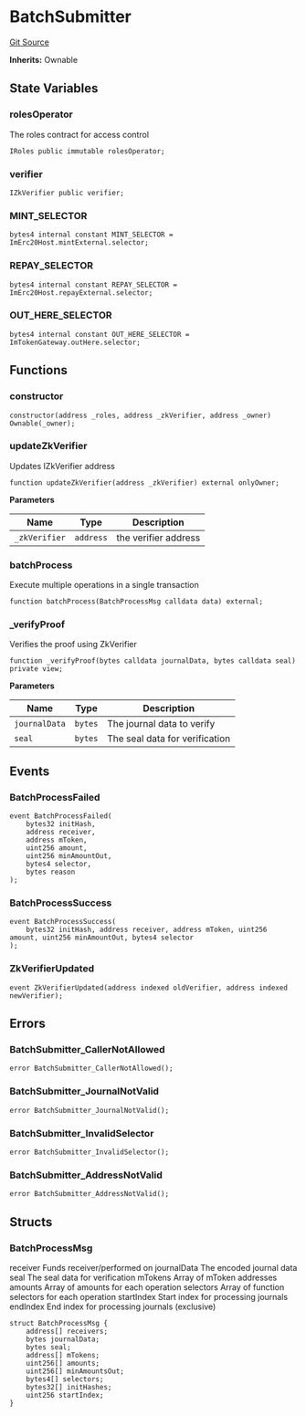 # BatchSubmitter
[Git Source](https://github.com/malda-protocol/malda-lending/blob/7babde64a69e0bddbfb8ee96e52976dd39acebdd/src\mToken\BatchSubmitter.sol)

**Inherits:**
Ownable


## State Variables
### rolesOperator
The roles contract for access control


```solidity
IRoles public immutable rolesOperator;
```


### verifier

```solidity
IZkVerifier public verifier;
```


### MINT_SELECTOR

```solidity
bytes4 internal constant MINT_SELECTOR = ImErc20Host.mintExternal.selector;
```


### REPAY_SELECTOR

```solidity
bytes4 internal constant REPAY_SELECTOR = ImErc20Host.repayExternal.selector;
```


### OUT_HERE_SELECTOR

```solidity
bytes4 internal constant OUT_HERE_SELECTOR = ImTokenGateway.outHere.selector;
```


## Functions
### constructor


```solidity
constructor(address _roles, address _zkVerifier, address _owner) Ownable(_owner);
```

### updateZkVerifier

Updates IZkVerifier address


```solidity
function updateZkVerifier(address _zkVerifier) external onlyOwner;
```
**Parameters**

|Name|Type|Description|
|----|----|-----------|
|`_zkVerifier`|`address`|the verifier address|


### batchProcess

Execute multiple operations in a single transaction


```solidity
function batchProcess(BatchProcessMsg calldata data) external;
```

### _verifyProof

Verifies the proof using ZkVerifier


```solidity
function _verifyProof(bytes calldata journalData, bytes calldata seal) private view;
```
**Parameters**

|Name|Type|Description|
|----|----|-----------|
|`journalData`|`bytes`|The journal data to verify|
|`seal`|`bytes`|The seal data for verification|


## Events
### BatchProcessFailed

```solidity
event BatchProcessFailed(
    bytes32 initHash,
    address receiver,
    address mToken,
    uint256 amount,
    uint256 minAmountOut,
    bytes4 selector,
    bytes reason
);
```

### BatchProcessSuccess

```solidity
event BatchProcessSuccess(
    bytes32 initHash, address receiver, address mToken, uint256 amount, uint256 minAmountOut, bytes4 selector
);
```

### ZkVerifierUpdated

```solidity
event ZkVerifierUpdated(address indexed oldVerifier, address indexed newVerifier);
```

## Errors
### BatchSubmitter_CallerNotAllowed

```solidity
error BatchSubmitter_CallerNotAllowed();
```

### BatchSubmitter_JournalNotValid

```solidity
error BatchSubmitter_JournalNotValid();
```

### BatchSubmitter_InvalidSelector

```solidity
error BatchSubmitter_InvalidSelector();
```

### BatchSubmitter_AddressNotValid

```solidity
error BatchSubmitter_AddressNotValid();
```

## Structs
### BatchProcessMsg
receiver Funds receiver/performed on
journalData The encoded journal data
seal The seal data for verification
mTokens Array of mToken addresses
amounts Array of amounts for each operation
selectors Array of function selectors for each operation
startIndex Start index for processing journals
endIndex End index for processing journals (exclusive)


```solidity
struct BatchProcessMsg {
    address[] receivers;
    bytes journalData;
    bytes seal;
    address[] mTokens;
    uint256[] amounts;
    uint256[] minAmountsOut;
    bytes4[] selectors;
    bytes32[] initHashes;
    uint256 startIndex;
}
```

